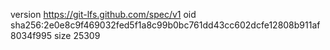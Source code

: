 version https://git-lfs.github.com/spec/v1
oid sha256:2e0e8c9f469032fed5f1a8c99b0bc761dd43cc602dcfe12808b911af8034f995
size 25309
